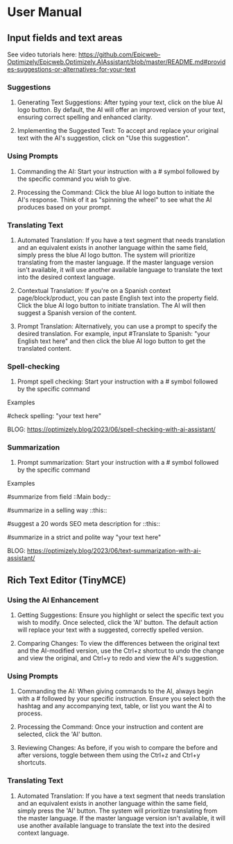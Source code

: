 # User Manual

## Input fields and text areas

See video tutorials here:
https://github.com/Epicweb-Optimizely/Epicweb.Optimizely.AIAssistant/blob/master/README.md#provides-suggestions-or-alternatives-for-your-text

### Suggestions

1. Generating Text Suggestions: After typing your text, click on the blue AI logo button. By default, the AI will offer an improved version of your text, ensuring correct spelling and enhanced clarity.

2. Implementing the Suggested Text: To accept and replace your original text with the AI's suggestion, click on "Use this suggestion".

### Using Prompts

1. Commanding the AI: Start your instruction with a # symbol followed by the specific command you wish to give.

2. Processing the Command: Click the blue AI logo button to initiate the AI's response. Think of it as "spinning the wheel" to see what the AI produces based on your prompt.

### Translating Text

1. Automated Translation: If you have a text segment that needs translation and an equivalent exists in another language within the same field, simply press the blue AI logo button. The system will prioritize translating from the master language. If the master language version isn't available, it will use another available language to translate the text into the desired context language.

2. Contextual Translation: If you're on a Spanish context page/block/product, you can paste English text into the property field. Click the blue AI logo button to initiate translation. The AI will then suggest a Spanish version of the content.

3. Prompt Translation: Alternatively, you can use a prompt to specify the desired translation. For example, input #Translate to Spanish: "your English text here" and then click the blue AI logo button to get the translated content.

### Spell-checking

1. Prompt spell checking:  Start your instruction with a # symbol followed by the specific command
   
  Examples

#check spelling: "your text here"

BLOG: https://optimizely.blog/2023/06/spell-checking-with-ai-assistant/

### Summarization 

1. Prompt summarization:  Start your instruction with a # symbol followed by the specific command

  Examples

  #summarize from field ::Main body::
   
  #summarize in a selling way ::this::
  
  #suggest a 20 words SEO meta description for ::this::

 #summarize in a strict and polite way "your text here"

BLOG: https://optimizely.blog/2023/06/text-summarization-with-ai-assistant/ 

## Rich Text Editor (TinyMCE)

### Using the AI Enhancement

1. Getting Suggestions: Ensure you highlight or select the specific text you wish to modify. Once selected, click the 'AI' button. The default action will replace your text with a suggested, correctly spelled version.

2. Comparing Changes: To view the differences between the original text and the AI-modified version, use the Ctrl+z shortcut to undo the change and view the original, and Ctrl+y to redo and view the AI's suggestion.

### Using Prompts

1. Commanding the AI: When giving commands to the AI, always begin with a # followed by your specific instruction. Ensure you select both the hashtag and any accompanying text, table, or list you want the AI to process.

2. Processing the Command: Once your instruction and content are selected, click the 'AI' button.

3. Reviewing Changes: As before, if you wish to compare the before and after versions, toggle between them using the Ctrl+z and Ctrl+y shortcuts.

### Translating Text

1. Automated Translation: If you have a text segment that needs translation and an equivalent exists in another language within the same field, simply press the 'AI' button. The system will prioritize translating from the master language. If the master language version isn't available, it will use another available language to translate the text into the desired context language.
